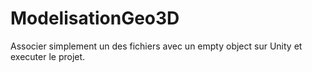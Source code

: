 # ModelisationGeo3D

Associer simplement un des fichiers avec un empty object sur Unity et executer le projet.
